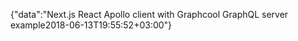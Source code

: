 {"data":"Next.js React Apollo client with Graphcool GraphQL server example2018-06-13T19:55:52+03:00"}
